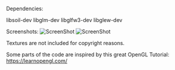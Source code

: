 Dependencies:

libsoil-dev
libglm-dev
libglfw3-dev
libglew-dev

Screenshots:
![ScreenShot](https://github.com/yxyx136/LS3D/raw/master/screenshot1.png)
![ScreenShot](https://github.com/yxyx136/LS3D/raw/master/screenshot2.png)

Textures are not included for copyright reasons.

Some parts of the code are inspired by this great OpenGL Tutorial: https://learnopengl.com/
